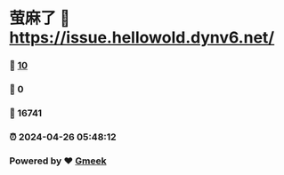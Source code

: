 # 萤麻了 :link: https://issue.hellowold.dynv6.net/ 
### :page_facing_up: [10](https://issue.hellowold.dynv6.net//tag.html) 
### :speech_balloon: 0 
### :hibiscus: 16741 
### :alarm_clock: 2024-04-26 05:48:12 
### Powered by :heart: [Gmeek](https://github.com/Meekdai/Gmeek)
